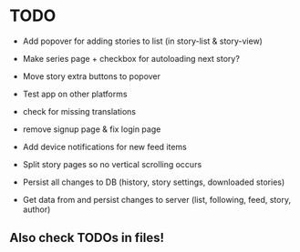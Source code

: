 # TODO

 - Add popover for adding stories to list (in story-list & story-view)
 - Make series page + checkbox for autoloading next story?
 - Move story extra buttons to popover
 - Test app on other platforms

 - check for missing translations
 - remove signup page & fix login page
 - Add device notifications for new feed items
 - Split story pages so no vertical scrolling occurs
 - Persist all changes to DB (history, story settings, downloaded stories)
 - Get data from and persist changes to server (list, following, feed, story, author)

 ## Also check TODOs in files!